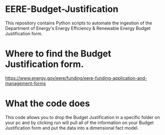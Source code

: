 # EERE-Budget-Justification
This repository contains Python scripts to automate the ingestion of the Department of Energy's Energy Efficiency &amp; Renewable Energy Budget Justification form.

# Where to find the Budget Justification form.
https://www.energy.gov/eere/funding/eere-funding-application-and-management-forms

# What the code does
This code allows you to drop the Budget Justification in a specific folder on your pc and by clicking run will pull all of the information on your Budget Justification form and put the data into a dimensional fact model.
